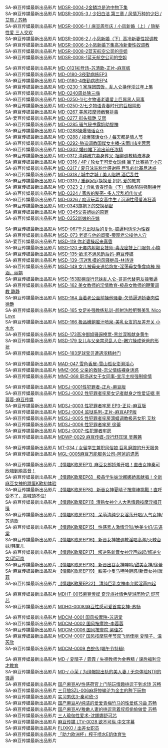 SA-麻豆传媒最新出品影片     [MDSR-0004-2金鳞岂是池中物下集](http://sagj.me/videoDetail/29be1444b0afdbae.html)                
SA-麻豆传媒最新出品影片     [MDSR-0005-3 / 少妇白洁 第三章 / 风情万种的少妇 / 艾熙 / 苏畅](http://sagj.me/videoDetail/5bff38a6314cd5d6.html)                
SA-麻豆传媒最新出品影片     [MDSR-0006-1 / 麻豆周年庆 / 小凤新婚（上）/ 隐秘性爱 三人交欢](https://sagj.me/videoDetail/3bddf2f5f09b07ec.html)                 
SA-麻豆传媒最新出品影片     [MDSR-0006-2 / 小凤新婚（下）高冷新妻性奴调教](https://czwtyq.com/videoDetail/12d13a4fccfa30d7.html)        
SA-麻豆传媒最新出品影片     [MDSR-0006-2小凤新婚下集高冷新妻性奴调教](https://czwtyq.com/videoDetail/5894c514e1926099.html)        
SA-麻豆传媒最新出品影片     [MDSR-0008-2蓝天航空公司的空姐](https://sagj.me/videoDetail/59465fb337c4c7d2.html)            
SA-麻豆传媒最新出品影片     [MDSR-0008-1蓝天航空公司的空姐](https://sagj.me/videoDetail/694242fd795db644.html)              

SA-麻豆传媒最新出品影片     [MD-0131初登场-苏清歌-正片-麻豆版](http://sagj.me/videoDetail/08c2d1eadd2a6c95.html)              
SA-麻豆传媒最新出品影片     [MD-0180-3夜勤病栋EP3](https://sagj.me/videoDetail/1fccf6a62650c3e7.html)              
SA-麻豆传媒最新出品影片     [MD-0180-4夜勤病栋EP4](https://sagj.me/videoDetail/6a0088c698b2326e.html)              
SA-麻豆传媒最新出品影片     [MD-0230-1 家族团圆饭，乱人仑换伴淫过年上集](https://sagj.me/videoDetail/566a7f54de6fc7bd.html)                 
SA-麻豆传媒最新出品影片     [MD-0240周处除三嗨](http://sagj.me/videoDetail/ee19729b84b4733a.html)                
SA-麻豆传媒最新出品影片     [MD-0250-1/七夕物语老婆爱上巨屌黑人同事](http://sagj.me/videoDetail/5df6fff5ce437461.html)                
SA-麻豆传媒最新出品影片     [MD-0250-2/七夕物语青春时代的巨根阴影](http://sagj.me/videoDetail/0538d4b884f6173f.html)                
SA-麻豆传媒最新出品影片     [MD-0267 美尻按摩师嫩臀排毒](http://sagj.me/videoDetail/0b99b62490de50a1.html)      
SA-爱豆传媒最新出品影片     [MD-0277 街头猎艷 艾熙](http://sagj.me/videoDetail/6cee5a5f24cf3bae.html)          
SA-麻豆传媒最新出品影片     [MD-0285 骚气秘书露奶助提神](https://czwtyq.com/videoDetail/eb7dfd8c684fbf83.html)           
SA-麻豆传媒最新出品影片     [MD-0288操爆骚话女仆](http://sagj.me/videoDetail/7477ce0216ef6fc2.html)                
SA-麻豆传媒最新出品影片     [MD-0288 / 操爆骚话女仆 / 每天都是情人节](http://sagj.me/videoDetail/c7af9248d0cb00cb.html)                  
SA-麻豆传媒最新出品影片     [MD-0292-胁迫调教国媒女主播-宋雨川&李蓉蓉](http://sagj.me/videoDetail/f7a321d446bab97c.html)                
SA-麻豆传媒最新出品影片     [MD-0302 婚纱裙下流出前任浓精](https://sagj.me/videoDetail/a530dd0506338a4a.html)                 
SA-麻豆传媒最新出品影片     [MD-0312 清纯嫩穴卖身葬父-捆绑调教精液淋身](https://sagj.me/videoDetail/7655ef66dbcacccc.html)                 
SA-麻豆传媒最新出品影片     [MD-0316 / 4P / 轮女干可爱女球经 赢了比赛熟了小穴](https://sagj.me/videoDetail/846fe27bdf0ea616.html)                 
SA-麻豆传媒最新出品影片     [MD-0317 / 夏日泳装粉丝感谢祭 巨乳的比基尼诱惑](http://sagj.me/videoDetail/26a0ee29b84b6eb2.html)                
SA-麻豆传媒最新出品影片     [MD-0318 / 城中之城 / 美人陷阱 酒后乱性](https://sagj.me/videoDetail/189214b91c5ab0c1.html)                 
SA-麻豆传媒最新出品影片     [MD-0319 / 重组家庭换换爱 妈妈 爱的教育](https://sagj.me/videoDetail/055039a4032232ed.html)                 
SA-麻豆传媒最新出品影片     [MD-0323-2 / 淫乱青春印象（下）情欲陷阱强制换伴](http://sagj.me/videoDetail/46cda920da9e0fb1.html)           
SA-麻豆传媒最新出品影片     [MD-0324 / 家族的秘密- 多人淫乱祖传仪式](http://sagj.me/videoDetail/b65b07b47f9e141b.html)                
SA-麻豆传媒最新出品影片     [MD-0326 / 痴汉玩弄女高中生 / 沉溺性侵爱液狂滴](http://sagj.me/videoDetail/27083aaabecf5fbb.html)            
SA-麻豆传媒最新出品影片     [MD-0343旗袍下的交换秘密](https://sagj.me/videoDetail/28e4a4b0634d6933.html)              
SA-麻豆传媒最新出品影片     [MD-0345父丧姐妹的原罪](https://sagj.me/videoDetail/259442ebcf7853ef.html)          
SA-麻豆传媒最新出品影片     [MD-0352新娘的花嫁](https://sagj.me/videoDetail/67ef97947b1a6b33.html)              

SA-麻豆传媒最新出品影片     [MSD-067千总出狱后的复仇-威逼利诱沦为性器](https://sagj.me/videoDetail/e0a372a95a13fb04.html)               
SA-麻豆传媒最新出品影片     [MSD-073 老婆与他的闺蜜-旁观老公操他人穴](https://sagj.me/videoDetail/6ce6c5b0a7c6bb91.html)                 
SA-爱豆传媒最新出品影片     [MSD-119 你老婆操起来真香](http://sagj.me/videoDetail/2b8341088ee00ec4.html)                          
SA-麻豆传媒最新出品影片     [MSD-120 无套内射靓女技师-毒龙密技上⻔服务 小楠](https://sagj.me/videoDetail/26c8a2e95a117a79.html)                 
SA-麻豆传媒最新出品影片     [MSD-135-欲求不满风韵后妈-麻豆传媒](https://sagj.me/videoDetail/c7a4ef37b550098b.html)                 
SA-麻豆传媒最新出品影片     [MSD-139-沉迷乱摸的风骚继母-林诗诗](http://sagj.me/videoDetail/e449ae1463119b52.html)                
SA-麻豆传媒最新出品影片     [MSD-149 女儿被母亲送给炮友-淫荡母女争食肉棒 梓涵、丽娟](https://sagj.me/videoDetail/8677e9c578812504.html)                 
SA-麻豆传媒最新出品影片     [MSD-153影棚淫行兄妹乱人仑-哥哥代替男友操我逼](https://sagj.me/videoDetail/d08aef7577987775.html)                 
SA-麻豆传媒最新出品影片     [MSD-162 美女教师的淫情教育-极品女教师的鞭策调教 静静](https://sagj.me/videoDetail/60d284bc1ecb644c.html)               
SA-麻豆传媒最新出品影片     [MSD-164 当着老公面前操他骚妻-欠债逼迫娇妻肉偿 徐艷](https://sagj.me/videoDetail/da30296218c8bb81.html)                 
SA-麻豆传媒最新出品影片     [MSD-165 女足补强教练私训-颜射洗脸肥臀美乳 Nico Love](https://sagj.me/videoDetail/e582b3854710827a.html)                 
SA-麻豆传媒最新出品影片     [MSD-166 极品嫩鲍蜜汁喷泉-美乳女友的反差开关 小水水](https://sagj.me/videoDetail/e6e0bd5f56029b8d.html)                 
SA-麻豆传媒最新出品影片     [MSD-173高冷御姐骚逼换票-黑丝深喉献身黄牛](https://sagj.me/videoDetail/dcbae130f89daa6e.html)                 
SA-麻豆传媒最新出品影片     [MSD-179 女儿与父亲禁忌乱人仑-嫩穴操成爸爸的形状](https://sagj.me/videoDetail/20ef1e101bfba391.html)                 
SA-麻豆传媒最新出品影片     [MSD-183足球宝贝遭遇浓精射门](https://czwtyq.com/videoDetail/37582dc355f86f78.html)               

SA-麻豆传媒最新出品影片     [MAD-047 雪色香居-雪山孤女澎湃淫心](https://sagj.me/videoDetail/9cf281de1ad1bd9c.html)                 
SA-麻豆传媒最新出品影片     [MMZ-066 父亲的救赎-恋父情结裸身诱惑](https://sagj.me/videoDetail/22899eacdc6d4bdd.html)                 
SA-麻豆传媒最新出品影片     [MMZ-068 职场迷女干女同事-宣示主权强制偷情](https://sagj.me/videoDetail/f6a832e60c0a60ee.html)                 

SA-麻豆传媒最新出品影片     [MDSJ-0001性犯罪者-正片-麻豆版](https://czwtyq.com/videoDetail/c961a3e9afc4e856.html)        
SA-麻豆传媒最新出品影片     [MDSJ-0002 性犯罪者牢房女记者献身之性爱证据 李蓉蓉-麻豆传媒](http://sagj.me/videoDetail/eaf18f69a826c3c6.html)                
SA-麻豆传媒最新出品影片     [MDSJ-0003 性犯罪者牢房 EP3-正片-麻豆版](https://czwtyq.com/videoDetail/1de338cedf2e61c6.html)            
SA-麻豆传媒最新出品影片     [MDSJ-0004 监狱系列-正片-麻豆APP版](https://sagj.me/videoDetail/2ac8dfd3833b5e48.html)                 
SA-麻豆传媒最新出品影片     [MDSJ-0005 性犯罪者牢房滴蜡调教极恶女犯 艾秋](https://czwtyq.com/videoDetail/89562dddbdc3e615.html)           
SA-麻豆传媒最新出品影片     [MDSJ-0006 性犯罪者牢房 徐蕾](https://czwtyq.com/videoDetail/e3c2d79d753b343d.html)        
SA-麻豆传媒最新出品影片     [MDSJ-0007-性犯罪者牢房](https://sagj.me/videoDetail/95708c42d0ce90b5.html)                 
SA-麻豆传媒最新出品影片     [MDWP-0029 麻豆传媒-淫行舒压馆 吴茜茜](https://czwtyq.com/videoDetail/b603de2225c7fac2.html)        

SA-麻豆传媒最新出品影片     [MT-034 / 女留学生兼职风俗娘 巨乳磨蹭的升天服务](https://sagj.me/videoDetail/bda2056ea4582e9c.html)                 
SA-麻豆传媒最新出品影片     [MGL-0005麻豆万能服务公司-阿爸的遗愿](https://sagj.me/videoDetail/4fbdd7b70473596f.html)              

SA-麻豆传媒最新出品影片     [【情趣K歌房EP1】麻豆女郎娇羞开唱！直击女神秦可欣嗨到飚高音！](http://sagj.me/videoDetail/e121b17d91123e46.html)                
SA-麻豆传媒最新出品影片     [【情趣K歌房EP6】 极品学生妹沈娜娜娇羞献唱！全新麻豆女神的跳蛋K歌初体验](http://sagj.me/videoDetail/9b8885bca7e25263.html)                
SA-麻豆传媒最新出品影片     [【情趣K歌房EP8】 新晉女神夏晴子按摩棒挑戰！直呼受不了，高喊頂不住!](http://sagj.me/videoDetail/2a34bab4daa542be.html)                
SA-麻豆传媒最新出品影片     [【情趣K歌房EP11】清熟女神个人大秀情趣按摩淫唱开嗓](http://sagj.me/videoDetail/4c21be73e01979b9.html)                
SA-麻豆传媒最新出品影片     [【情趣K歌房EP13】 呆萌清纯少女淫荡开唱/人气女神/苏清歌](http://sagj.me/videoDetail/20691b65ffa1e400.html)                
SA-麻豆传媒最新出品影片     [【情趣K歌房EP15】 性感素人激情淫叫/绝美少妇/苏语棠](http://sagj.me/videoDetail/e1e330079bb516c1.html)                
SA-麻豆传媒最新出品影片     [【情趣K歌房EP16】 新晋女神被调教淫唱高潮/火辣台妹/韩宝儿](http://sagj.me/videoDetail/3b36e3659ffa90d9.html)                
SA-麻豆传媒最新出品影片     [【情趣K歌房EP17】 叛逆系新晋女神淫声四起/叛逆少女/玥可岚](http://sagj.me/videoDetail/2e007ee3854a708d.html)                
SA-麻豆传媒最新出品影片     [【情趣K歌房EP18】 新晋出谷女神呻吟/甜美女神/徐蕾](http://sagj.me/videoDetail/35321cc8e463e36a.html)                
SA-麻豆传媒最新出品影片     [【情趣K歌房EP19】 甜美小隻马呻吟魅惑/新晋女神/唐菲](http://sagj.me/videoDetail/af44f4bd4b15d224.html)                
SA-麻豆传媒最新出品影片     [【情趣K歌房EP22】 清纯巨乳女神李允熙淫声四起](http://sagj.me/videoDetail/013b1530a3c471f0.html)                

SA-麻豆传媒最新出品影片     [MDHT-0015麻豆传媒 奇淫旅社情色梦游历险记 舒可芯](https://sagj.me/videoDetail/28fd42f91b71a7df.html)                 
SA-麻豆传媒最新出品影片     [MDHG-0008/麻豆性感可爱首席女神-苏畅](http://sagj.me/videoDetail/f9c3b6a646e34e5d.html)                

SA-麻豆传媒最新出品影片     [MDCM-0001 国风按摩院-苏语棠](https://sagj.me/videoDetail/064eda1cfee71b31.html)                 
SA-麻豆传媒最新出品影片     [MDCM-0002 国风按摩院-李蓉蓉](http://sagj.me/videoDetail/c96689f2a3054a5b.html)                
SA-麻豆传媒最新出品影片     [MDCM-0006 国风按摩院 梁佳芯](http://sagj.me/videoDetail/b76bd00597475f08.html)                
SA-麻豆传媒最新出品影片     [MDCM-0007 国风按摩院年节双飞俏佳丽 夏晴子、温芮欣](http://sagj.me/videoDetail/581f303b9025305a.html)                
SA-麻豆传媒最新出品影片     [MDCM-0009 白蛇传(端午节特辑)](https://czwtyq.com/videoDetail/af218b63c44eb708.html)        

SA-麻豆传媒最新出品影片     [MD-/ 夏晴子 / 霏霏 / 失德教师为金吞精 / 课后福利淫才教育](http://sagj.me/videoDetail/6c723efc68bedd1b.html)                
SA-麻豆传媒最新出品影片     [MD-/ 小茉 / 为绿帽奴出轨的美人妻 / 无奈体验NTR的骚逼](http://sagj.me/videoDetail/905e7a4d1d1663b7.html)                
SA-麻豆传媒最新出品影片     [国产麻豆AV性感荷官上门陪玩情趣挑逗干到求饶 苏畅](http://sagj.me/videoDetail/d1146d98aaacbdd4.html)                
SA-麻豆传媒最新出品影片     [三只狼SZL-006麻将惨输沦为金主的胯下玩物](http://sagj.me/videoDetail/c7ce01f1642017d7.html)                
SA-麻豆传媒最新出品影片     [实习男优3-秦可欣-3](http://sagj.me/videoDetail/36f173651b12e4b6.html)                
SA-麻豆传媒最新出品影片     [国产麻豆AV纯洁的爱爱青梅竹马的性爱练习曲 苏畅](http://sagj.me/videoDetail/e5292219ac6f6971.html)                
SA-麻豆传媒最新出品影片     [国产麻豆AV稚嫩人妻的挑逗背着叔叔偷偷做爱 苏畅](http://sagj.me/videoDetail/52b5f8c338ac339c.html)                
SA-麻豆传媒最新出品影片     [三人瑜伽性爱术-沈娜娜舒可芯](http://sagj.me/videoDetail/c15cd5e434b5274c.html)     
SA-麻豆传媒最新出品影片     [麻豆传媒 LTV-0028 欲不可纵 中文字幕](https://czwtyq.com/videoDetail/0edc184d569663c4.html)        
SA-麻豆传媒最新出品影片     [FLIXKO / 出差女职员](https://sagj.me/videoDetail/d390fd3e62140ca6.html)                 
SA-麻豆传媒最新出品影片     [「助力欧洲杯」榨干喷水E奶体育生](https://sagj.me/videoDetail/afea729991bbb572.html)                 
SA-麻豆传媒最新出品影片     []()                 

